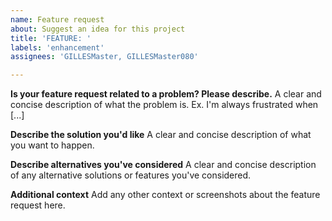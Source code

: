 ```yaml
---
name: Feature request
about: Suggest an idea for this project
title: 'FEATURE: '
labels: 'enhancement'
assignees: 'GILLESMaster, GILLESMaster080'

---
```


**Is your feature request related to a problem? Please describe.**
A clear and concise description of what the problem is. Ex. I'm always frustrated when [...]

**Describe the solution you'd like**
A clear and concise description of what you want to happen.

**Describe alternatives you've considered**
A clear and concise description of any alternative solutions or features you've considered.

**Additional context**
Add any other context or screenshots about the feature request here.
